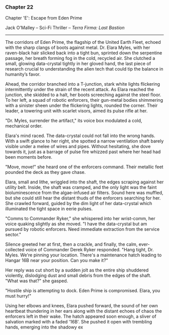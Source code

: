### Chapter 22

Chapter 'E': Escape from Eden Prime

Jack O'Malley – Sci-Fi Thriller – *Terra Firma: Last Bastion*

---

The corridors of Eden Prime, the flagship of the United Earth Fleet, echoed with the sharp clangs of boots against metal. Dr. Elara Myles, with her raven-black hair slicked back into a tight bun, sprinted down the serpentine passage, her breath forming fog in the cold, recycled air. She clutched a small, glowing data-crystal tightly in her gloved hand, the last piece of research crucial to understanding the alien tech that could tip the balance in humanity’s favor.

Ahead, the corridor branched into a T-junction, stark white lights flickering intermittently under the strain of the recent attack. As Elara reached the junction, she skidded to a halt, her boots screeching against the steel floor. To her left, a squad of robotic enforcers, their gun-metal bodies shimmering with a sinister sheen under the flickering lights, rounded the corner. Their leader, a towering unit with scarlet visors, aimed its pulse rifle at her.

"Dr. Myles, surrender the artifact," its voice box modulated a cold, mechanical order.

Elara's mind raced. The data-crystal could not fall into the wrong hands. With a swift glance to her right, she spotted a narrow ventilation shaft barely visible under a melee of wires and pipes. Without hesitating, she dove towards it, just as a barrage of pulse fire whizzed past where her head had been moments before.

"Move, move!" she heard one of the enforcers command. Their metallic feet pounded the deck as they gave chase.

Elara, small and lithe, wriggled into the shaft, the edges scraping against her utility belt. Inside, the shaft was cramped, and the only light was the faint bioluminescence from the algae-infused air filters. Sound here was muffled, but she could still hear the distant thuds of the enforcers searching for her. She crawled forward, guided by the dim light of her data-crystal which illuminated the tight space in eerie pulses.

"Comms to Commander Ryker," she whispered into her wrist-comm, her voice quaking slightly as she moved. "I have the data-crystal but am pursued by robotic enforcers. Need immediate extraction from the service sector."

Silence greeted her at first, then a crackle, and finally, the calm, ever-collected voice of Commander Derek Ryker responded. "Hang tight, Dr. Myles. We're pinning your location. There's a maintenance hatch leading to Hangar 16B near your position. Can you make it?"

Her reply was cut short by a sudden jolt as the entire ship shuddered violently, dislodging dust and small debris from the edges of the shaft. "What was that?" she gasped.

"Hostile ship is attempting to dock. Eden Prime is compromised. Elara, you must hurry!"

Using her elbows and knees, Elara pushed forward, the sound of her own heartbeat thundering in her ears along with the distant echoes of chaos the enforcers left in their wake. The hatch appeared soon enough, a sliver of salvation marked with a faded '16B'. She pushed it open with trembling hands, emerging into the shadowy ex

